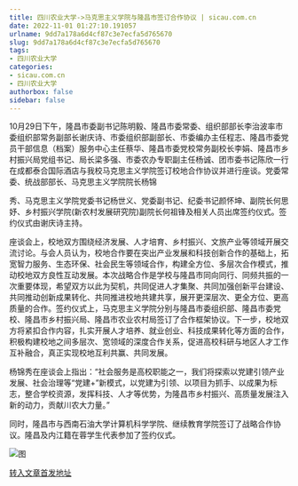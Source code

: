```yaml
---
title: 四川农业大学->马克思主义学院与隆昌市签订合作协议 | sicau.com.cn
date: 2022-11-01 01:27:10.191057
urlname: 9dd7a178a6d4cf87c3e7ecfa5d765670
slug: 9dd7a178a6d4cf87c3e7ecfa5d765670
tags: 
- 四川农业大学
categories:
- sicau.com.cn
- 四川农业大学
authorbox: false
sidebar: false
---
```

10月29日下午，隆昌市委副书记陈明毅、隆昌市委常委、组织部部长李治波率市委组织部常务副部长谢庆诗、市委组织部副部长、市委编办主任程志、隆昌市委党员干部信息（档案）服务中心主任蔡华、隆昌市委党校常务副校长李娟、隆昌市乡村振兴局党组书记、局长梁多强、市委农办专职副主任杨诚、团市委书记陈欣一行在成都泰合国际酒店与我校马克思主义学院签订校地合作协议并进行座谈。党委常委、统战部部长、马克思主义学院院长杨锦
<!--more-->
秀、马克思主义学院党委书记杨世义、党委副书记、纪委书记颜怀坤、副院长何思妤、乡村振兴学院(新农村发展研究院)副院长何祖锋及相关人员出席签约仪式。签约仪式由谢庆诗主持。

座谈会上，校地双方围绕经济发展、人才培育、乡村振兴、文旅产业等领域开展交流讨论。与会人员认为，校地合作要在突出产业发展和科技创新合作的基础上，拓宽智力服务、生态环保、社会民生等领域合作，构建全方位、多层次合作模式，推动校地双方良性互动发展。本次战略合作是学校与隆昌市同向同行、同频共振的一次重要体现，希望双方以此为契机，共同促进人才集聚、共同加强创新平台建设、共同推动创新成果转化、共同推进校地共建共享，展开更深层次、更全方位、更高质量的合作。签约仪式上，马克思主义学院分别与隆昌市委组织部、隆昌市委党校、隆昌市乡村振兴局、隆昌市农业农村局签订了合作框架协议。下一步，校地双方将紧扣合作内容，扎实开展人才培养、就业创业、科技成果转化等方面的合作，积极构建校地之间多层次、宽领域的深度合作关系，促进高校科研与地区人才工作互补融合，真正实现校地互利共赢、共同发展。

杨锦秀在座谈会上指出：“社会服务是高校职能之一，我们将探索以党建引领产业发展、社会治理等“党建+”新模式，以党建为引领、以项目为抓手、以成果为标志，整合学校资源，发挥科技、人才等优势，为隆昌市乡村振兴、高质量发展注入新的动力，贡献川农大力量。”

同时，隆昌市与西南石油大学计算机科学学院、继续教育学院签订了战略合作协议。隆昌及内江籍在蓉学生代表参加了签约仪式。

![图](https://news.sicau.edu.cn/__local/D/F6/45/68CD1777AEEEE6EE591352E32EF_78A8C2B9_1699E.png)

[转入文章首发地址](https://news.sicau.edu.cn/info/1078/70032.htm)